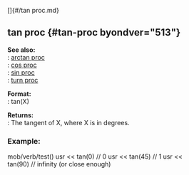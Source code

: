 []{#/tan proc.md}    
## tan proc {#tan-proc byondver="513"}    
**See also:**    
:   [arctan proc](/proc/arctan)    
:   [cos proc](/proc/cos)    
:   [sin proc](/proc/sin)    
:   [turn proc](/proc/turn)    
<!-- -->    
**Format:**    
:   tan(X)    
<!-- -->    
**Returns:**    
:   The tangent of X, where X is in degrees.    
### Example:    
mob/verb/test() usr \<\< tan(0) // 0 usr \<\< tan(45) // 1 usr \<\<    
tan(90) // infinity (or close enough)  